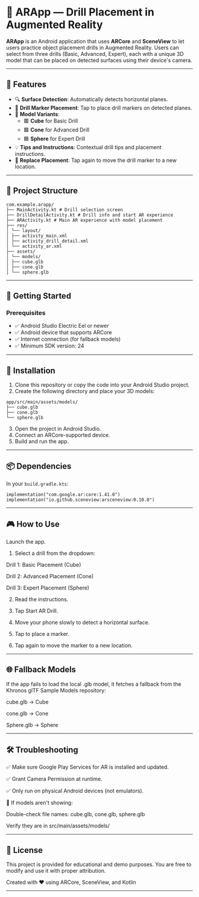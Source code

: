 # 📱 ARApp — Drill Placement in Augmented Reality

**ARApp** is an Android application that uses **ARCore** and **SceneView** to let users practice object placement drills in Augmented Reality. Users can select from three drills (Basic, Advanced, Expert), each with a unique 3D model that can be placed on detected surfaces using their device's camera.

---

## 🧠 Features

- 🔍 **Surface Detection**: Automatically detects horizontal planes.
- 🎯 **Drill Marker Placement**: Tap to place drill markers on detected planes.
- 🧱 **Model Variants**:
  - 🟥 **Cube** for Basic Drill
  - 🟩 **Cone** for Advanced Drill
  - 🟦 **Sphere** for Expert Drill
- 💡 **Tips and Instructions**: Contextual drill tips and placement instructions.
- 🔁 **Replace Placement**: Tap again to move the drill marker to a new location.

---

## 📁 Project Structure


```
com.example.arapp/
├── MainActivity.kt # Drill selection screen
├── DrillDetailActivity.kt # Drill info and start AR experience
├── ARActivity.kt # Main AR experience with model placement
├── res/
│ └── layout/
│ ├── activity_main.xml
│ ├── activity_drill_detail.xml
│ └── activity_ar.xml
├── assets/
│ └── models/
│ ├── cube.glb
│ ├── cone.glb
│ └── sphere.glb

```

---

## 🚀 Getting Started

### Prerequisites

- ✅ Android Studio Electric Eel or newer
- ✅ Android device that supports ARCore
- ✅ Internet connection (for fallback models)
- ✅ Minimum SDK version: 24

---

## 🔧 Installation

1. Clone this repository or copy the code into your Android Studio project.
2. Create the following directory and place your 3D models:


```
app/src/main/assets/models/
├── cube.glb
├── cone.glb
└── sphere.glb

```

3. Open the project in Android Studio.
4. Connect an ARCore-supported device.
5. Build and run the app.

---

## 📦 Dependencies

In your `build.gradle.kts`:

```
implementation("com.google.ar:core:1.41.0")
implementation("io.github.sceneview:arsceneview:0.10.0")

```

---

## 🎮 How to Use

Launch the app.

1. Select a drill from the dropdown:

Drill 1: Basic Placement (Cube)

Drill 2: Advanced Placement (Cone)

Drill 3: Expert Placement (Sphere)

2. Read the instructions.

3. Tap Start AR Drill.

4. Move your phone slowly to detect a horizontal surface.

5. Tap to place a marker.

6. Tap again to move the marker to a new location.

---

## 🌐 Fallback Models

If the app fails to load the local .glb model, it fetches a fallback from the Khronos glTF Sample Models repository:

cube.glb → Cube

cone.glb → Cone

Sphere.glb → Sphere

---

## 🛠️ Troubleshooting

✅ Make sure Google Play Services for AR is installed and updated.

✅ Grant Camera Permission at runtime.

✅ Only run on physical Android devices (not emulators).

🔄 If models aren't showing:

Double-check file names: cube.glb, cone.glb, sphere.glb

Verify they are in src/main/assets/models/

---

## 📄 License

This project is provided for educational and demo purposes. You are free to modify and use it with proper attribution.

Created with ❤️ using ARCore, SceneView, and Kotlin

---
